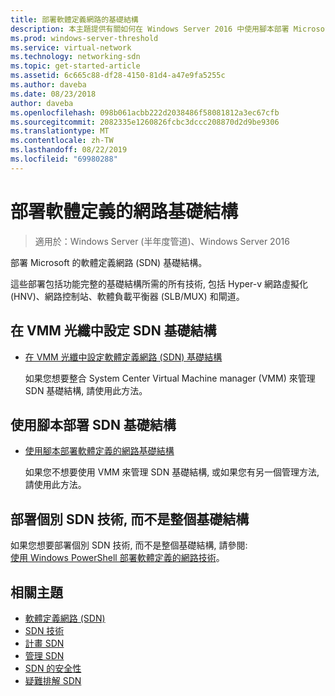 ```yaml
---
title: 部署軟體定義網路的基礎結構
description: 本主題提供有關如何在 Windows Server 2016 中使用腳本部署 Microsoft 軟體定義網路 (SDN) 基礎結構的主題連結。
ms.prod: windows-server-threshold
ms.service: virtual-network
ms.technology: networking-sdn
ms.topic: get-started-article
ms.assetid: 6c665c88-df28-4150-81d4-a47e9fa5255c
ms.author: daveba
ms.date: 08/23/2018
author: daveba
ms.openlocfilehash: 098b061acbb222d2038486f58081812a3ec67cfb
ms.sourcegitcommit: 2082335e1260826fcbc3dccc208870d2d9be9306
ms.translationtype: MT
ms.contentlocale: zh-TW
ms.lasthandoff: 08/22/2019
ms.locfileid: "69980288"
---
```

# <a name="deploy-a-software-defined-network-infrastructure"></a>部署軟體定義的網路基礎結構

>適用於：Windows Server (半年度管道)、Windows Server 2016

部署 Microsoft 的軟體定義網路 (SDN) 基礎結構。   
  
這些部署包括功能完整的基礎結構所需的所有技術, 包括 Hyper-v 網路虛擬化 (HNV)、網路控制站、軟體負載平衡器 (SLB/MUX) 和閘道。  
  
## <a name="set-up-sdn-infrastructure-in-the-vmm-fabric"></a>在 VMM 光纖中設定 SDN 基礎結構



  
-   [在 VMM 光纖中設定軟體定義網路 (SDN) 基礎結構](https://docs.microsoft.com/system-center/vmm/deploy-sdn)  
  
    如果您想要整合 System Center Virtual Machine manager (VMM) 來管理 SDN 基礎結構, 請使用此方法。  
 
## <a name="deploy-sdn-infrastructure-using-scripts"></a>使用腳本部署 SDN 基礎結構
 
-   [使用腳本部署軟體定義的網路基礎結構](../../sdn/deploy/Deploy-a-Software-Defined-Network-infrastructure-using-scripts.md)  
  
    如果您不想要使用 VMM 來管理 SDN 基礎結構, 或如果您有另一個管理方法, 請使用此方法。  


## <a name="deploy-individual-sdn-technologies-instead-of-an-entire-infrastructure"></a>部署個別 SDN 技術, 而不是整個基礎結構  
 如果您想要部署個別 SDN 技術, 而不是整個基礎結構, 請參閱:  
[使用 Windows PowerShell 部署軟體定義的網路技術](Deploy-Software-Defined-Network-Technologies-using-Windows-PowerShell.md)。    
  




  


## <a name="related-topics"></a>相關主題
- [軟體定義網路 (SDN)](../Software-Defined-Networking--SDN-.md)  
- [SDN 技術](../technologies/Software-Defined-Networking-Technologies.md)  
- [計畫 SDN](../plan/plan-a-software-defined-network-infrastructure.md)  
- [管理 SDN](../manage/manage-sdn.md)
- [SDN 的安全性](../security/sdn-security-top.md)
- [疑難排解 SDN](../troubleshoot/Troubleshoot-Software-Defined-Networking.md)